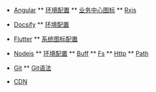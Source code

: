 *  [Angular](docs/angular/README.md)
** [环境配置](/docs/angular/environment.md)
** [业务中心图标](/docs/angular/menu.font.compare.md)
** [Rxjs](/docs/angular/rxjs.md)

* [Docsify](/docs/docsify/README.md)
** [环境配置](/docs/docsify/environment.md)

* [Flutter](/docs/flutter/README.md)
** [系统图标配置](/docs/flutter/system.icon.md)

* [Nodejs](/docs/nodejs/README.md)
** [环境配置](/docs/nodejs/node.md)
** [Buff](/docs/nodejs/buffer.md)
** [Fs](/docs/nodejs/fs.md)
** [Http](/docs/nodejs/http.md)
** [Path](/docs/nodejs/path.md)

* [Git](/docs/git/README.md)
** [Git语法](/docs/git/git.md)

* [CDN](/docs/cdn/cdn.md)

